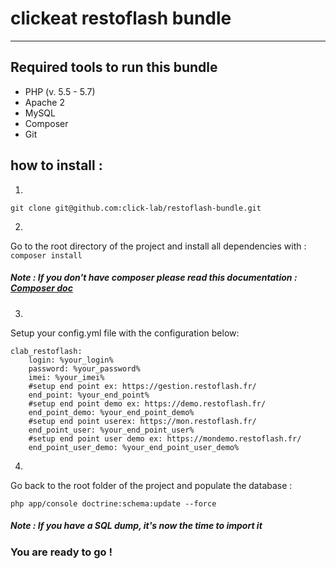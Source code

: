 # clickeat restoflash bundle
---
## Required tools to run this bundle
- PHP (v. 5.5 - 5.7)
- Apache 2
- MySQL
- Composer
- Git

## how to install :
1.
```git clone git@github.com:click-lab/restoflash-bundle.git```

2.
Go to the root directory of the project and install all dependencies with :
```composer install```

##### Note : If you don't have composer please read this documentation : [Composer doc](https://getcomposer.org/doc/00-intro.md)

3.
Setup your config.yml file with the configuration below:
```
clab_restoflash:
	login: %your_login%
	password: %your_password%
	imei: %your_imei%
	#setup end point ex: https://gestion.restoflash.fr/
	end_point: %your_end_point%
	#setup end point demo ex: https://demo.restoflash.fr/
	end_point_demo: %your_end_point_demo%
	#setup end point userex: https://mon.restoflash.fr/
	end_point_user: %your_end_point_user%
	#setup end point user demo ex: https://mondemo.restoflash.fr/
	end_point_user_demo: %your_end_point_user_demo%
```
4.
Go back to the root folder of the project and populate the database :

```php app/console doctrine:schema:update --force```

##### Note : If you have a SQL dump, it's now the time to import it

### You are ready to go !